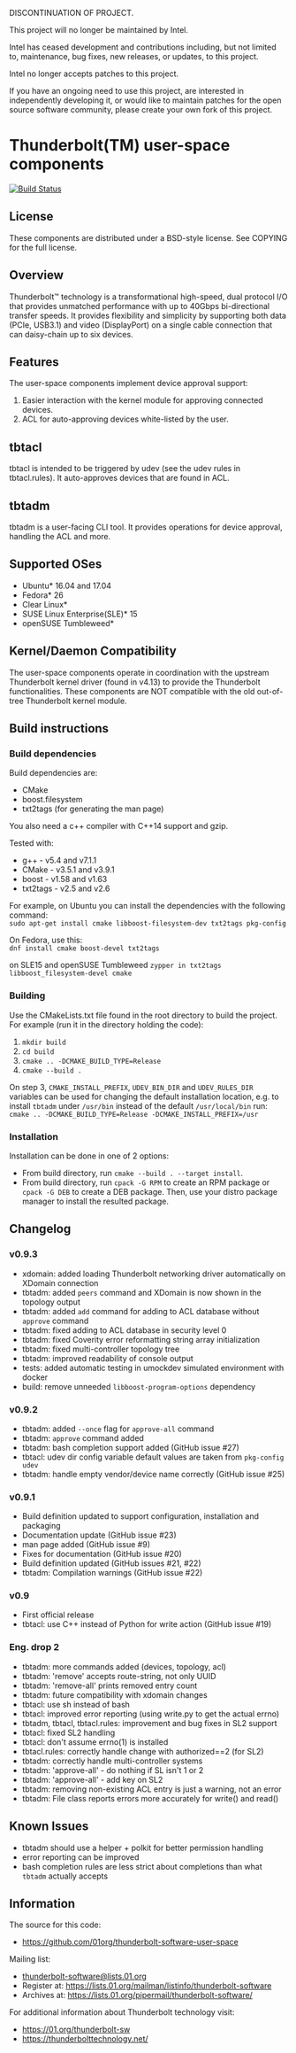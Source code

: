 DISCONTINUATION OF PROJECT.

This project will no longer be maintained by Intel.

Intel has ceased development and contributions including, but not limited to, maintenance, bug fixes, new releases, or updates, to this project. 

Intel no longer accepts patches to this project.

If you have an ongoing need to use this project, are interested in independently developing it, or would like to maintain patches for the open source software community, please create your own fork of this project. 
# Thunderbolt(TM) user-space components

[![Build Status](https://travis-ci.org/intel/thunderbolt-software-user-space.svg?branch=master)](https://travis-ci.org/intel/thunderbolt-software-user-space)

## License
These components are distributed under a BSD-style license. See COPYING for the
full license.


## Overview
Thunderbolt™ technology is a transformational high-speed, dual protocol
I/O that provides unmatched performance with up to 40Gbps bi-directional
transfer speeds. It provides flexibility and simplicity by supporting both
data (PCIe, USB3.1) and video (DisplayPort) on a single cable connection
that can daisy-chain up to six devices.


## Features
The user-space components implement device approval support:
1. Easier interaction with the kernel module for approving connected devices.
2. ACL for auto-approving devices white-listed by the user.


## tbtacl
tbtacl is intended to be triggered by udev (see the udev rules in tbtacl.rules).
It auto-approves devices that are found in ACL.


## tbtadm
tbtadm is a user-facing CLI tool. It provides operations for device approval,
handling the ACL and more.


## Supported OSes
- Ubuntu* 16.04 and 17.04
- Fedora* 26
- Clear Linux*
- SUSE Linux Enterprise(SLE)* 15
- openSUSE Tumbleweed*


## Kernel/Daemon Compatibility
The user-space components operate in coordination with the upstream Thunderbolt
kernel driver (found in v4.13) to provide the Thunderbolt functionalities. These
components are NOT compatible with the old out-of-tree Thunderbolt kernel
module.


## Build instructions
### Build dependencies
Build dependencies are:
- CMake
- boost.filesystem
- txt2tags (for generating the man page)

You also need a c++ compiler with C++14 support and gzip.

Tested with:
- g++ - v5.4 and v7.1.1
- CMake - v3.5.1 and v3.9.1
- boost - v1.58 and v1.63
- txt2tags - v2.5 and v2.6

For example, on Ubuntu you can install the dependencies with the following
command:  
`sudo apt-get install cmake libboost-filesystem-dev txt2tags pkg-config`

On Fedora, use this:  
`dnf install cmake boost-devel txt2tags`

on SLE15 and openSUSE Tumbleweed
`zypper in txt2tags libboost_filesystem-devel cmake`

### Building
Use the CMakeLists.txt file found in the root directory to build the project.
For example (run it in the directory holding the code):
1. `mkdir build`
2. `cd build`
3. `cmake .. -DCMAKE_BUILD_TYPE=Release`
4. `cmake --build .`

On step 3, `CMAKE_INSTALL_PREFIX`, `UDEV_BIN_DIR` and `UDEV_RULES_DIR` variables
can be used for changing the default installation location, e.g. to install
`tbtadm` under `/usr/bin` instead of the default `/usr/local/bin` run:  
`cmake .. -DCMAKE_BUILD_TYPE=Release -DCMAKE_INSTALL_PREFIX=/usr`

### Installation
Installation can be done in one of 2 options:
- From build directory, run `cmake --build . --target install`.
- From build directory, run `cpack -G RPM` to create an RPM package or
  `cpack -G DEB` to create a DEB package. Then, use your distro package manager
  to install the resulted package.


## Changelog
### v0.9.3
- xdomain: added loading Thunderbolt networking driver automatically on XDomain
connection
- tbtadm: added `peers` command and XDomain is now shown in the topology output
- tbtadm: added `add` command for adding to ACL database without `approve`
command
- tbtadm: fixed adding to ACL database in security level 0
- tbtadm: fixed Coverity error reformatting string array initialization
- tbtadm: fixed multi-controller topology tree
- tbtadm: improved readability of console output
- tests: added automatic testing in umockdev simulated environment with docker
- build: remove unneeded `libboost-program-options` dependency

### v0.9.2
- tbtadm: added `--once` flag for `approve-all` command
- tbtadm: `approve` command added
- tbtadm: bash completion support added (GitHub issue #27)
- tbtacl: udev dir config variable default values are taken from `pkg-config udev`
- tbtadm: handle empty vendor/device name correctly (GitHub issue #25)

### v0.9.1
- Build definition updated to support configuration, installation and packaging
- Documentation update (GitHub issue #23)
- man page added (GitHub issue #9)
- Fixes for documentation (GitHub issue #20)
- Build definition updated (GitHub issues #21, #22)
- tbtadm: Compilation warnings (GitHub issue #22)

### v0.9
- First official release
- tbtacl: use C++ instead of Python for write action (GitHub issue #19)

### Eng. drop 2
- tbtadm: more commands added (devices, topology, acl)
- tbtadm: 'remove' accepts route-string, not only UUID
- tbtadm: 'remove-all' prints removed entry count
- tbtadm: future compatibility with xdomain changes
- tbtacl: use sh instead of bash
- tbtacl: improved error reporting (using write.py to get the actual errno)
- tbtadm, tbtacl, tbtacl.rules: improvement and bug fixes in SL2 support
- tbtacl: fixed SL2 handling
- tbtacl: don't assume errno(1) is installed
- tbtacl.rules: correctly handle change with authorized==2 (for SL2)
- tbtadm: correctly handle multi-controller systems
- tbtadm: 'approve-all' - do nothing if SL isn't 1 or 2
- tbtadm: 'approve-all' - add key on SL2
- tbtadm: removing non-existing ACL entry is just a warning, not an error
- tbtadm: File class reports errors more accurately for write() and read()


## Known Issues
- tbtadm should use a helper + polkit for better permission handling
- error reporting can be improved
- bash completion rules are less strict about completions than what `tbtadm`
  actually accepts


## Information
The source for this code:
- https://github.com/01org/thunderbolt-software-user-space

Mailing list:
- thunderbolt-software@lists.01.org
- Register at: https://lists.01.org/mailman/listinfo/thunderbolt-software
- Archives at: https://lists.01.org/pipermail/thunderbolt-software/

For additional information about Thunderbolt technology visit:
- https://01.org/thunderbolt-sw
- https://thunderbolttechnology.net/
